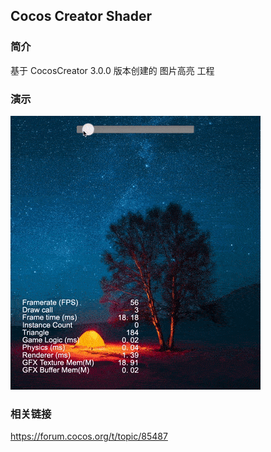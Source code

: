 ## Cocos Creator Shader

### 简介
基于 CocosCreator 3.0.0 版本创建的 图片高亮 工程

### 演示
![image](../../gif/202202/2022022501.gif)

### 相关链接
https://forum.cocos.org/t/topic/85487